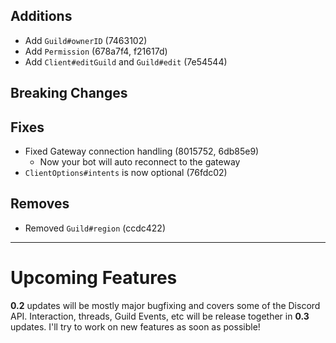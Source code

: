 ## Additions

- Add `Guild#ownerID` (7463102)
- Add `Permission` (678a7f4, f21617d)
- Add `Client#editGuild` and `Guild#edit` (7e54544)

## Breaking Changes

## Fixes

- Fixed Gateway connection handling (8015752, 6db85e9)
    - Now your bot will auto reconnect to the gateway
- `ClientOptions#intents` is now optional (76fdc02)

## Removes

- Removed `Guild#region` (ccdc422)

---

# Upcoming Features

**0.2** updates will be mostly major bugfixing and covers some of the Discord API. Interaction, threads, Guild Events, etc will be release together in **0.3** updates. I'll try to work on new features as soon as possible!